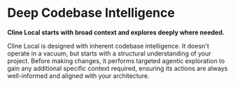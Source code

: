 # Deep Codebase Intelligence

**Cline Local starts with broad context and explores deeply where needed.**

Cline Local is designed with inherent codebase intelligence. It doesn't operate in a vacuum, but starts with a structural understanding of your project. Before making changes, it performs targeted agentic exploration to gain any additional specific context required, ensuring its actions are always well-informed and aligned with your architecture.
